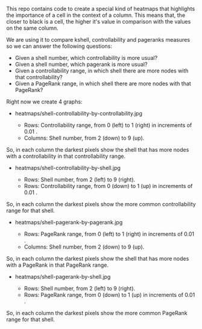 This repo contains code to create a special kind of heatmaps that highlights the importance of a cell in the context of a column. This means that, the closer to black is a cell, the higher it's value in comparison with the values on the same column.

We are using it to compare kshell, controllability and pageranks measures so we can answer the following questions:

- Given a shell number, which controllability is more usual?
- Given a shell number, which pagerank is more usual?
- Given a controllability range, in which shell there are more nodes with that controllability?
- Given a PageRank range, in which shell there are more nodes with that PageRank?

Right now we create 4 graphs:

- heatmaps/shell-controllability-by-controllability.jpg

  * Rows: Controllability range, from 0 (left) to 1 (right) in increments of 0.01 .
  * Columns: Shell number, from 2 (down) to 9 (up).

So, in each column the darkest pixels show the shell that has more nodes with a controllability in that controllability range.

- heatmaps/shell-controllability-by-shell.jpg

  * Rows: Shell number, from 2 (left) to 9 (right).
  * Rows: Controllability range, from 0 (down) to 1 (up) in increments of 0.01 .

So, in each column the darkest pixels show the more common controllability range for that shell.

- heatmaps/shell-pagerank-by-pagerank.jpg

  * Rows: PageRank range, from 0 (left) to 1 (right) in increments of 0.01 .
  * Columns: Shell number, from 2 (down) to 9 (up).

So, in each column the darkest pixels show the shell that has more nodes with a PageRank in that PageRank range.

- heatmaps/shell-pagerank-by-shell.jpg

  * Rows: Shell number, from 2 (left) to 9 (right).
  * Rows: PageRank range, from 0 (down) to 1 (up) in increments of 0.01 .

So, in each column the darkest pixels show the more common PageRank range for that shell.
